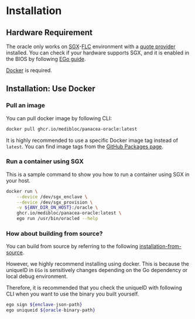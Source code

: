 # Installation

## Hardware Requirement

The oracle only works on [SGX](https://www.intel.com/content/www/us/en/developer/tools/software-guard-extensions/overview.html)-[FLC](https://github.com/intel/linux-sgx/blob/master/psw/ae/ref_le/ref_le.md) environment with a [quote provider](https://docs.edgeless.systems/ego/#/reference/attest) installed.
You can check if your hardware supports SGX, and it is enabled in the BIOS by following [EGo guide](https://docs.edgeless.systems/ego/#/getting-started/troubleshoot?id=hardware).

[Docker](https://docs.docker.com/get-docker/) is required.

## Installation: Use Docker

### Pull an image
You can pull docker image by following CLI:
```bash
docker pull ghcr.io/medibloc/panacea-oracle:latest
```
It is highly recommended to use a specific Docker image tag instead of `latest`. 
You can find image tags from the [GitHub Packages page](https://github.com/medibloc/panacea-oracle/pkgs/container/panacea-oracle).

### Run a container using SGX
This is a sample command to show you how to run a container using SGX in your host.
```bash
docker run \
    --device /dev/sgx_enclave \
    --device /dev/sgx_provision \
    -v ${ANY_DIR_ON_HOST}:/oracle \
    ghcr.io/medibloc/panacea-oracle:latest \
    ego run /usr/bin/oracled --help
```

### How about building from source?

You can build from source by referring to the following [installation-from-source](https://github.com/medibloc/panacea-oracle/blob/main/docs/installation-src.md).

However, we highly recommend installing using docker. 
This is because the uniqueID in `EGo` is sensitively changes depending on the Go dependency or local debug environment.

Therefore, it is recommended that you check the uniqueID with following CLI when you want to use the binary you built yourself.
```bash
ego sign ${enclave-json-path}
ego uniqueid ${oracle-binary-path}
```

